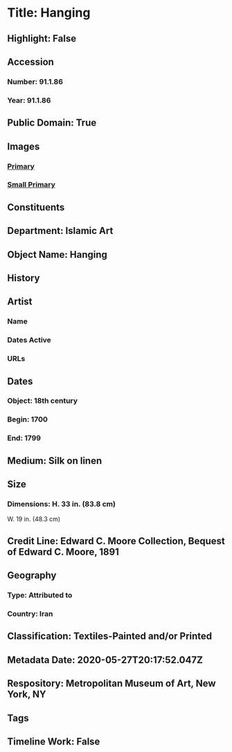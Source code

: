 # Title: Hanging
## Highlight: False
## Accession
### Number: 91.1.86
### Year: 91.1.86
## Public Domain: True
## Images
### [Primary](https://images.metmuseum.org/CRDImages/is/original/136964.jpg)
### [Small Primary](https://images.metmuseum.org/CRDImages/is/web-large/136964.jpg)
## Constituents
## Department: Islamic Art
## Object Name: Hanging
## History
## Artist
### Name
### Dates Active
### URLs
## Dates
### Object: 18th century
### Begin: 1700
### End: 1799
## Medium: Silk on linen
## Size
### Dimensions: H. 33 in. (83.8 cm)
W. 19 in. (48.3 cm)
## Credit Line: Edward C. Moore Collection, Bequest of Edward C. Moore, 1891
## Geography
### Type: Attributed to
### Country: Iran
## Classification: Textiles-Painted and/or Printed
## Metadata Date: 2020-05-27T20:17:52.047Z
## Respository: Metropolitan Museum of Art, New York, NY
## Tags
## Timeline Work: False